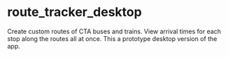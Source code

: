 # route_tracker_desktop
Create custom routes of CTA buses and trains. View arrival times for each stop along the routes all at once. This a prototype desktop version of the app.
